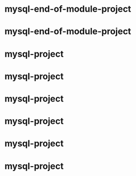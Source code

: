 # mysql-end-of-module-project
# mysql-end-of-module-project
# mysql-project
# mysql-project
# mysql-project
# mysql-project
# mysql-project
# mysql-project
